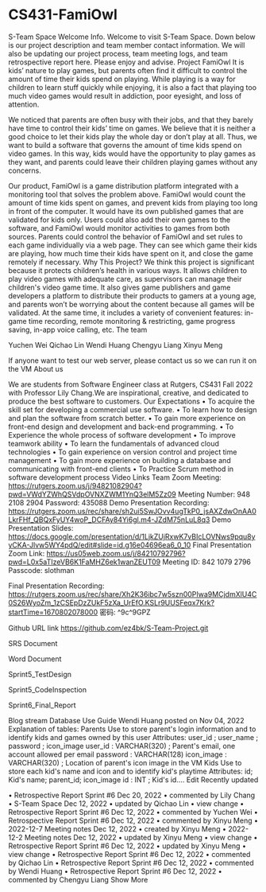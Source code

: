 # CS431-FamiOwl
S-Team Space
Welcome Info.
Welcome to visit S-Team Space. Down below is our project description and team member contact information. We will also be updating our project process, team meeting logs, and team retrospective report here. Please enjoy and advise.
Project FamiOwl
It is kids’ nature to play games, but parents often find it difficult to control the amount of time their kids spend on playing. While playing is a way for children to learn stuff quickly while enjoying, it is also a fact that playing too much video games would result in addiction, poor eyesight, and loss of attention.

We noticed that parents are often busy with their jobs, and that they barely have time to control their kids’ time on games. We believe that it is neither a good choice to let their kids play the whole day or don’t play at all. Thus, we want to build a software that governs the amount of time kids spend on video games. In this way, kids would have the opportunity to play games as they want, and parents could leave their children playing games without any concerns.

Our product, FamiOwl is a game distribution platform integrated with a monitoring tool that solves the problem above. FamiOwl would count the amount of time kids spent on games, and prevent kids from playing too long in front of the computer. It would have its own published games that are validated for kids only. Users could also add their own games to the software, and FamiOwl would monitor activities to games from both sources. Parents could control the behavior of FamiOwl and set rules to each game individually via a web page. They can see which game their kids are playing, how much time their kids have spent on it, and close the game remotely if necessary. 
Why This Project?
We think this project is significant because it protects children’s health in various ways. It allows children to play video games with adequate care, as supervisors can manage their children's video game time. It also gives game publishers and game developers a platform to distribute their products to gamers at a young age, and parents won’t be worrying about the content because all games will be validated. At the same time, it includes a variety of convenient features: in-game time recording, remote monitoring & restricting, game progress saving, in-app voice calling, etc.
The team
 	 	 	 	 

Yuchen Wei
Qichao Lin
Wendi Huang
Chengyu Liang
Xinyu Meng





If anyone want to test our web server, please contact us so we can run it on the VM
About us

We are students from Software Engineer class at Rutgers, CS431 Fall 2022 with Professor Lily Chang.We are inspirational, creative, and dedicated to produce the best software to customers.
Our Expectations
•	To acquire the skill set for developing a commercial use software.
•	To learn how to design and plan the software from scratch better.
•	To gain more experience on front-end design and development and back-end programming.
•	To Experience the whole process of software development
•	To improve teamwork ability
•	To learn the fundamentals of advanced cloud technologies
•	To gain experience on version control and project time management
•	To gain more experience on building a database and communicating with front-end clients
•	To Practice Scrum method in software development process
Video Links
Team Zoom Meeting: https://rutgers.zoom.us/j/94821082904?pwd=VWdYZWhQSVdpOVNXZWM1YnQ3elM5Zz09 Meeting Number: 948 2108 2904 Password: 435088
Demo Presentation Recording: https://rutgers.zoom.us/rec/share/sh2ui5SwJOvv4ugTkP0_jsAXZdwOnAA0LkrFHf_QBQxFyUY4woP_DCFAy84Yi6gl.m4-JZdM75nLuL8q3
Demo Presentation Slides: https://docs.google.com/presentation/d/1LjkZUjRxwK7vBIcLOVNws9pqu8yyCKA-Jlvw5WY4pdQ/edit#slide=id.g16e04696ea6_0_10
Final Presentation Zoom Link: https://us05web.zoom.us/j/84210792796?pwd=L0x5aTIzeVB6K1FaMHZ6ek1wanZEUT09 Meeting ID: 842 1079 2796 Passcode: slothman

Final Presentation Recording: 
https://rutgers.zoom.us/rec/share/Xh2K36ibc7w5szn00PIwa9MCjdmXlU4C0S26WyoZm_1zCSEpDzZUkF5zXa_UrEfO.KSLr9UUSFeqx7Krk?startTime=1670802078000 
密码: ^9c^9GPZ 

Github URL link
https://github.com/ez4bk/S-Team-Project.git

SRS Document
 
Word Document
 
Sprint5_TestDesign
 

Sprint5_CodeInspection
 
Sprint6_Final_Report
 
Blog stream
 Database Use Guide 
Wendi Huang posted on Nov 04, 2022 
Explanation of tables: Parents Use to store parent's login information and to identify kids and games owned by this user Attributes: user_id ; user_name ; password ; icon_image user_id : VARCHAR(320) ; Parent's email, one account allowed per email password : VARCHAR(128) icon_image : VARCHAR(320) ; Location of parent's icon image in the VM Kids Use to store each kid's name and icon and to identify kid's playtime Attributes: id; Kid's name; parent_id; icon_image id : INT ; Kid's id.… 
Edit 
Recently updated
 
•	Retrospective Report Sprint #6 
Dec 20, 2022 • commented by Lily Chang 
•	S-Team Space 
Dec 12, 2022 • updated by Qichao Lin • view change 
•	Retrospective Report Sprint #6 
Dec 12, 2022 • commented by Yuchen Wei 
•	Retrospective Report Sprint #6 
Dec 12, 2022 • commented by Xinyu Meng 
•	2022-12-7 Meeting notes 
Dec 12, 2022 • created by Xinyu Meng 
•	2022-12-2 Meeting notes 
Dec 12, 2022 • updated by Xinyu Meng • view change 
•	Retrospective Report Sprint #6 
Dec 12, 2022 • updated by Xinyu Meng • view change 
•	Retrospective Report Sprint #6 
Dec 12, 2022 • commented by Qichao Lin 
•	Retrospective Report Sprint #6 
Dec 12, 2022 • commented by Wendi Huang 
•	Retrospective Report Sprint #6 
Dec 12, 2022 • commented by Chengyu Liang 
Show More  
